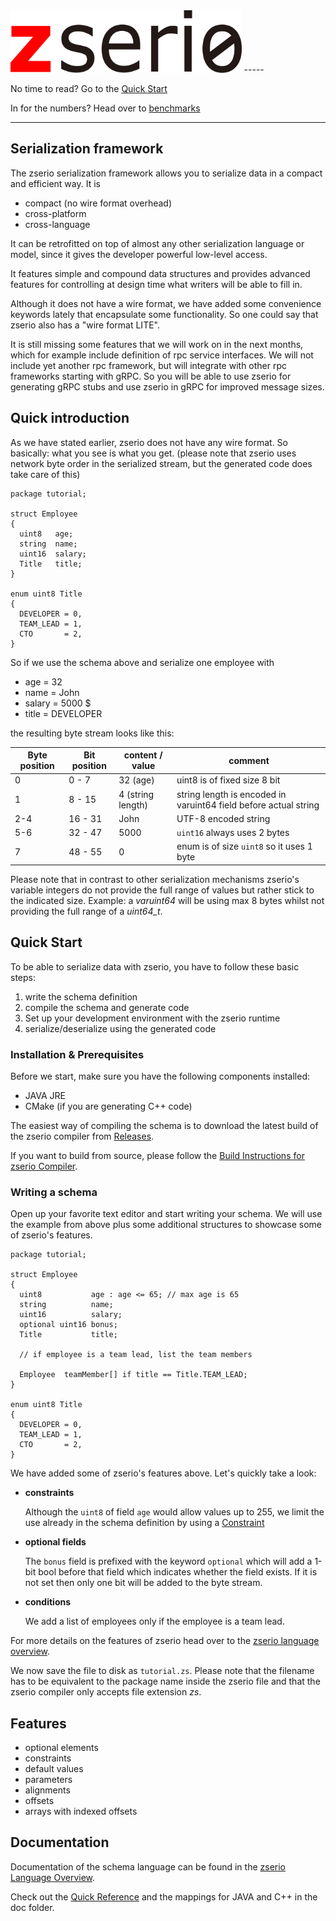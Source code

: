 <img src="doc/long.png" height="100">
-----

No time to read? Go to the [Quick Start](#quick-start)

In for the numbers? Head over to [benchmarks](benchmarks/README.md)

------

## Serialization framework

The zserio serialization framework allows you to serialize data in a compact and efficient way. It is

- compact (no wire format overhead)
- cross-platform
- cross-language

It can be retrofitted on top of almost any other serialization language or model, since it gives the developer powerful low-level access.

It features simple and compound data structures and provides advanced features for controlling at design time what writers will be able to fill in.

Although it does not have a wire format, we have added some convenience keywords lately that encapsulate some functionality. So one could say that zserio also has a "wire format LITE".

It is still missing some features that we will work on in the next months, which for example include definition of rpc service interfaces. We will not include yet another rpc framework, but will integrate with other rpc frameworks starting with  gRPC. So you will be able to use zserio for generating gRPC stubs and use zserio in gRPC for improved message sizes.

## Quick introduction

As we have stated earlier, zserio does not have any wire format. So basically: what you see is what you get. (please note that zserio uses network byte order in the serialized stream, but the generated code does take care of this)

```
package tutorial;

struct Employee
{
  uint8   age;
  string  name;
  uint16  salary;
  Title   title;
}

enum uint8 Title
{
  DEVELOPER = 0,
  TEAM_LEAD = 1,
  CTO       = 2,
}
```

So if we use the schema above and serialize one employee with

- age = 32
- name = John
- salary = 5000 $
- title = DEVELOPER

the resulting byte stream looks like this:

Byte position |Bit position | content / value | comment
----|-------|-------|-----|
0|0 - 7 | 32 (age)| uint8 is of fixed size 8 bit
1|8 - 15| 4 (string length)| string length is encoded in varuint64 field before actual string
2-4|16 - 31| John | UTF-8 encoded string
5-6|32 - 47| 5000 | `uint16` always uses 2 bytes
7 | 48 - 55| 0| enum is of size `uint8` so it uses 1 byte

Please note that in contrast to other serialization mechanisms zserio's variable integers do not provide the full range of values but rather stick to the indicated size. Example: a *varuint64* will be using max 8 bytes whilst not providing the full range of a *uint64_t*.

## Quick Start

To be able to serialize data with zserio, you have to follow these basic steps:

1. write the schema definition
2. compile the schema and generate code
3. Set up your development environment with the zserio runtime
4. serialize/deserialize using the generated code

### Installation & Prerequisites

Before we start, make sure you have the following components installed:

- JAVA JRE
- CMake (if you are generating C++ code)

The easiest way of compiling the schema is to download the latest build of the zserio compiler from [Releases](https://github.com/welovemaps/zserio/releases).

If you want to  build from source, please follow the [Build Instructions for zserio Compiler](doc/zserio-compiler.md).

### Writing a schema

Open up your favorite text editor and start writing your schema. We will use the example from above plus some additional structures to showcase some of zserio's features.

```
package tutorial;

struct Employee
{
  uint8           age : age <= 65; // max age is 65
  string          name;
  uint16          salary;
  optional uint16 bonus;
  Title           title;

  // if employee is a team lead, list the team members

  Employee  teamMember[] if title == Title.TEAM_LEAD;
}

enum uint8 Title
{
  DEVELOPER = 0,
  TEAM_LEAD = 1,
  CTO       = 2,
}
```
We have added some of zserio's features above. Let's quickly take a look:

- **constraints**

  Although the `uint8` of field `age` would allow values up to 255, we limit the use already in the schema definition by using a [Constraint](doc/zserioLanguageOverview#constraints)

- **optional fields**

  The `bonus` field is prefixed with the keyword `optional` which will add a 1-bit bool before that field which indicates whether the field exists. If it is not set then only one bit will be added to the byte stream.

- **conditions**

    We add a list of employees only if the employee is a team lead.

For more details on the features of zserio head over to the [zserio language overview](doc/zserioLanguageOverview.md).


We now save the file to disk as `tutorial.zs`. Please note that the filename has to be equivalent to the package name inside the zserio file and that the zserio compiler only accepts file extension *zs*.


## Features

- optional elements
- constraints
- default values
- parameters
- alignments
- offsets
- arrays with indexed offsets

## Documentation

Documentation of the schema language can be found in the [zserio Language Overview](doc/zserioLanguageOverview.md).

Check out the [Quick Reference](doc/zserioQuickReference.md) and the mappings for JAVA and C++ in the doc folder.
